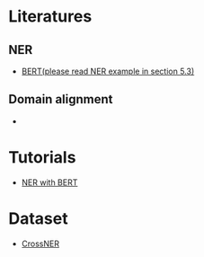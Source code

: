 # Literatures
## NER
* [BERT(please read NER example in section 5.3)](https://arxiv.org/pdf/1810.04805.pdf)
## Domain alignment
* 

# Tutorials
* [NER with BERT](https://medium.com/@yingbiao/ner-with-bert-in-action-936ff275bc73#:~:text=NER%20is%20a%20task%20in,model%20for%20NER%20downstream%20task.)

# Dataset
* [CrossNER](https://zihanliu1026.medium.com/crossner-evaluating-cross-domain-named-entity-recognition-1a3ee2c1c42b)
